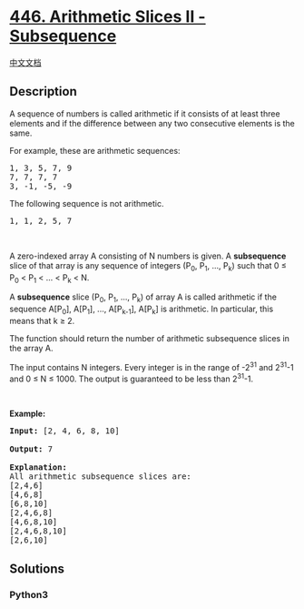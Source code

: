 # [446. Arithmetic Slices II - Subsequence](https://leetcode.com/problems/arithmetic-slices-ii-subsequence)

[中文文档](/leetcode/0400-0499/0446.Arithmetic%20Slices%20II%20-%20Subsequence/README.md)

## Description

<p>A sequence of numbers is called arithmetic if it consists of at least three elements and if the difference between any two consecutive elements is the same.</p>

<p>For example, these are arithmetic sequences:</p>

<pre>
1, 3, 5, 7, 9
7, 7, 7, 7
3, -1, -5, -9</pre>

<p>The following sequence is not arithmetic.</p>

<pre>
1, 1, 2, 5, 7</pre>
&nbsp;

<p>A zero-indexed array A consisting of N numbers is given. A <b>subsequence</b> slice of that array is any sequence of integers (P<sub>0</sub>, P<sub>1</sub>, ..., P<sub>k</sub>) such that 0 &le; P<sub>0</sub> &lt; P<sub>1</sub> &lt; ... &lt; P<sub>k</sub> &lt; N.</p>

<p>A <b>subsequence</b> slice (P<sub>0</sub>, P<sub>1</sub>, ..., P<sub>k</sub>) of array A is called arithmetic if the sequence A[P<sub>0</sub>], A[P<sub>1</sub>], ..., A[P<sub>k-1</sub>], A[P<sub>k</sub>] is arithmetic. In particular, this means that k &ge; 2.</p>

<p>The function should return the number of arithmetic subsequence slices in the array A.</p>

<p>The input contains N integers. Every integer is in the range of -2<sup>31</sup> and 2<sup>31</sup>-1 and 0 &le; N &le; 1000. The output is guaranteed to be less than 2<sup>31</sup>-1.</p>
&nbsp;

<p><b>Example:</b></p>

<pre>
<b>Input:</b> [2, 4, 6, 8, 10]

<b>Output:</b> 7

<b>Explanation:</b>
All arithmetic subsequence slices are:
[2,4,6]
[4,6,8]
[6,8,10]
[2,4,6,8]
[4,6,8,10]
[2,4,6,8,10]
[2,6,10]
</pre>


## Solutions

<!-- tabs:start -->

### **Python3**

```python

```

<!-- tabs:end -->
